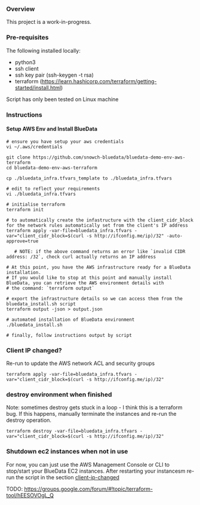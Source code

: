 ### Overview

This project is a work-in-progress.

### Pre-requisites

The following installed locally:

 - python3
 - ssh client
 - ssh key pair (ssh-keygen -t rsa)
 - terraform (https://learn.hashicorp.com/terraform/getting-started/install.html)

Script has only been tested on Linux machine

### Instructions

#### Setup AWS Env and Install BlueData

```
# ensure you have setup your aws credentials
vi ~/.aws/credentials

git clone https://github.com/snowch-bluedata/bluedata-demo-env-aws-terraform
cd bluedata-demo-env-aws-terraform

cp ./bluedata_infra.tfvars_template to ./bluedata_infra.tfvars

# edit to reflect your requirements
vi ./bluedata_infra.tfvars 

# initialise terraform
terraform init

# to automatically create the infastructure with the client_cidr_block for the network rules automatically set from the client's IP address
terraform apply -var-file=bluedata_infra.tfvars -var="client_cidr_block=$(curl -s http://ifconfig.me/ip)/32" -auto-approve=true

   # NOTE: if the above command returns an error like `invalid CIDR address: /32`, check curl actually returns an IP address

# At this point, you have the AWS infrastructure ready for a BlueData installation.  
# If you would like to stop at this point and manually install BlueData, you can retrieve the AWS environment details with
# the command: `terraform output`

# export the infrastructure details so we can access them from the bluedata_install.sh script
terraform output -json > output.json

# automated installation of BlueData environment
./bluedata_install.sh

# finally, follow instructions output by script
```

### Client IP changed?

Re-run to update the AWS network ACL and security groups

```
terraform apply -var-file=bluedata_infra.tfvars -var="client_cidr_block=$(curl -s http://ifconfig.me/ip)/32" 
```

### destroy environment when finished

Note: sometimes destroy gets stuck in a loop - I think this is a terraform bug.  If this happens, manually terminate the instances and re-run the destroy operation.

```
terraform destroy -var-file=bluedata_infra.tfvars -var="client_cidr_block=$(curl -s http://ifconfig.me/ip)/32" 
```

### Shutdown ec2 instances when not in use

For now, you can just use the AWS Management Console or CLI to stop/start your BlueData EC2 instances.  After restarting your instancesm re-run the script in the section [client-ip-changed](#client-ip-changed)

TODO: https://groups.google.com/forum/#!topic/terraform-tool/hEESOVOgL_Q

